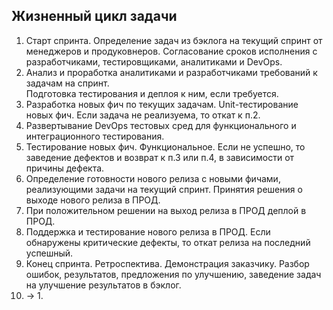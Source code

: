 ## Жизненный цикл задачи

1. Старт спринта. Определение задач из бэклога  на текущий спринт от менеджеров и продуковнеров. 
Согласование сроков исполнения с разработчиками, тестировщиками, аналитиками и DevOps. 
2. Анализ и проработка аналитиками и разработчиками требований к задачам на спринт.  
Подготовка тестирования и деплоя к ним, если требуется.
3. Разработка новых фич по текущих задачам. Unit-тестирование новых фич. Если задача
не реализуема, то откат к п.2.
4. Развертывание DevOps тестовых сред для функционального и интеграционного тестирования.
5. Тестирование новых фич. Функциональное. Если не успешно, то заведение дефектов и 
возврат к п.3 или п.4, в зависимости от причины дефекта.
6. Определение готовности нового релиза с новыми фичами, реализующими задачи на текущий спринт.
Принятия решения о выходе нового релиза в ПРОД.
7. При положительном решении на выход релиза в ПРОД деплой в ПРОД.
8. Поддержка и тестирование нового релиза в ПРОД. Если обнаружены критические дефекты, 
то откат релиза на последний успешный.
9. Конец спринта. Ретроспектива. Демонстрация заказчику. Разбор ошибок, результатов, 
предложения по улучшению, заведение задач на улучшение результатов в бэклог. 
10. -> 1.
